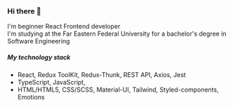 ### Hi there 👋

I'm beginner React Frontend developer<br>
I'm studying at the Far Eastern Federal University for a bachelor's degree in Software Engineering

##### My technology stack

* React, Redux ToolKit, Redux-Thunk, REST API, Axios, Jest
* TypeScript, JavaScript,
* HTML/HTML5, CSS/SCSS, Material-UI, Tailwind, Styled-components, Emotions